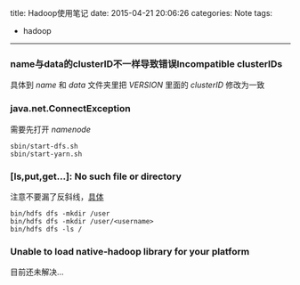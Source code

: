 title: Hadoop使用笔记
date: 2015-04-21 20:06:26
categories: Note
tags:
- hadoop
---

### name与data的clusterID不一样导致错误Incompatible clusterIDs
具体到 *name* 和 *data* 文件夹里把 *VERSION* 里面的 *clusterID* 修改为一致

<!--more-->

### java.net.ConnectException
需要先打开 *namenode* 
```
sbin/start-dfs.sh
sbin/start-yarn.sh
```

### [ls,put,get...]: No such file or directory
注意不要漏了反斜线，[具体](http://hadoop.apache.org/docs/current/hadoop-project-dist/hadoop-common/SingleCluster.html#Execution)
```
bin/hdfs dfs -mkdir /user
bin/hdfs dfs -mkdir /user/<username>
bin/hdfs dfs -ls /
```

### Unable to load native-hadoop library for your platform
目前还未解决...


